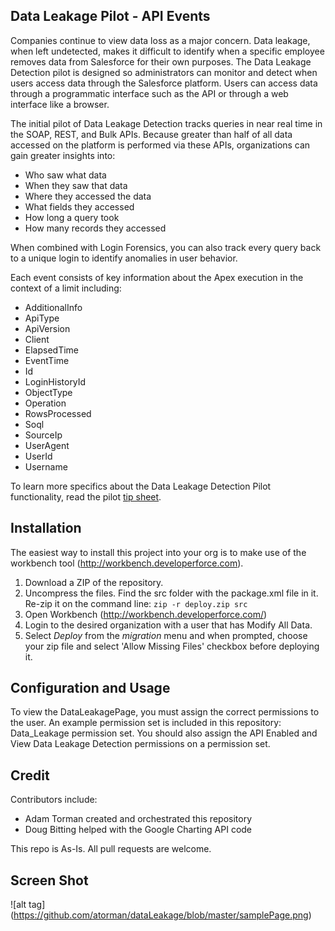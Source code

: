 ## Data Leakage Pilot - API Events

Companies continue to view data loss as a major concern. Data leakage, when left undetected, makes it difficult to identify when a specific employee removes data from Salesforce for their own purposes. The Data Leakage Detection pilot is designed so administrators can monitor and detect when users access data through the Salesforce platform. Users can access data through a programmatic interface such as the API or through a web interface like a browser.

The initial pilot of Data Leakage Detection tracks queries in near real time in the SOAP, REST, and Bulk APIs. Because greater than half of all data accessed on the platform is performed via these APIs, organizations can gain greater insights into:
* Who saw what data
* When they saw that data
* Where they accessed the data
* What fields they accessed
* How long a query took
* How many records they accessed

When combined with Login Forensics, you can also track every query back to a unique login to identify anomalies in user behavior.

Each event consists of key information about the Apex execution in the context of a limit including:

* AdditionalInfo
* ApiType
* ApiVersion
* Client
* ElapsedTime
* EventTime
* Id
* LoginHistoryId
* ObjectType
* Operation
* RowsProcessed
* Soql
* SourceIp
* UserAgent
* UserId
* Username

To learn more specifics about the Data Leakage Detection Pilot functionality, read the pilot [tip sheet](http://bit.ly/dldDocs).

## Installation

The easiest way to install this project into your org is to make use of the workbench tool (http://workbench.developerforce.com).  

1. Download a ZIP of the repository. 
2. Uncompress the files. Find the src folder with the package.xml file in it. Re-zip it on the command line: 
```zip -r deploy.zip src```
3. Open Workbench (http://workbench.developerforce.com/) 
4. Login to the desired organization with a user that has Modify All Data.  
5. Select *Deploy* from the *migration* menu and when prompted, choose your zip file and select 'Allow Missing Files' checkbox before deploying it.

## Configuration and Usage

To view the DataLeakagePage, you must assign the correct permissions to the user. An example permission set is included in this repository: Data_Leakage permission set. You should also assign the API Enabled and View Data Leakage Detection permissions on a permission set.

## Credit

Contributors include:

* Adam Torman created and orchestrated this repository
* Doug Bitting helped with the Google Charting API code

This repo is As-Is. All pull requests are welcome.

## Screen Shot
![alt tag] (https://github.com/atorman/dataLeakage/blob/master/samplePage.png)
